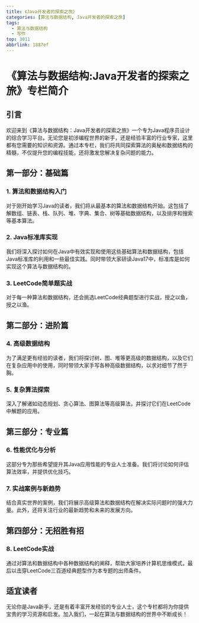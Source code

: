 ```yaml
---
title: 《Java开发者的探索之旅》
categories: [算法与数据结构, Java开发者的探索之旅]
tags:
  - 算法与数据结构
  - 写作
top: 3011
abbrlink: 1887ef
---
```


# 《算法与数据结构:Java开发者的探索之旅》专栏简介

## 引言

欢迎来到《算法与数据结构：Java开发者的探索之旅》一个专为Java程序员设计的综合学习平台。无论您是初涉编程世界的新手，还是经验丰富的行业专家，这里都有您需要的知识和资源。通过本专栏，我们将共同探索算法的奥秘和数据结构的精髓，不仅提升您的编程技能，还将激发您解决复杂问题的能力。

<!-- more -->

## 第一部分：基础篇

### 1. 算法和数据结构入门

对于刚开始学习Java的读者，我们将从最基本的算法和数据结构开始。这包括了解数组、链表、栈、队列、堆、字典、集合、树等基础数据结构，以及排序和搜索等基本算法。

### 2. Java标准库实现

我们将深入探讨如何在Java中有效实现和使用这些基础算法和数据结构，包括Java标准库的利用和一些最佳实践。同时带领大家研读Java17中，标准库是如何实现这个算法与数据结构的。

### 3. LeetCode简单题实战

对于每一种算法和数据结构，还会挑选LeetCode经典题型进行实战，授之以鱼，授之以渔。

## 第二部分：进阶篇

### 4. 高级数据结构

为了满足更有经验的读者，我们将探讨树、图、堆等更高级的数据结构，以及它们在复杂应用中的使用，同时带领大家手写各种高级数据结构，以求对细节了然于胸。

### 5. 复杂算法探索

深入了解诸如动态规划、贪心算法、图算法等高级算法，并探讨它们在LeetCode中解题的应用。

## 第三部分：专业篇

### 6. 性能优化与分析

这部分专为那些希望提升其Java应用性能的专业人士准备。我们将讨论如何评估算法效率，并提供优化技巧。

### 7. 实战案例与新趋势

结合真实世界的案例，我们将展示高级算法和数据结构在解决实际问题时的强大力量。此外，还将关注行业的最新趋势和未来的发展方向。

## 第四部分：无招胜有招

### 8. LeetCode实战

通过对算法和数据结构中各种数据结构的阐释，帮助大家培养计算机思维模式，最后以击穿LeetCode三百道经典题型作为本专题的出师条件。

## **适宜读者**

无论你是Java新手，还是有着丰富开发经验的专业人士，这个专栏都将为你提供宝贵的学习资源和启发。加入我们，一起在算法与数据结构的世界中不断成长！

